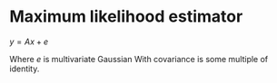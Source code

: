 # Maximum likelihood estimator

$y = Ax + e$

Where $e$ is multivariate Gaussian
With covariance is some multiple of identity.
